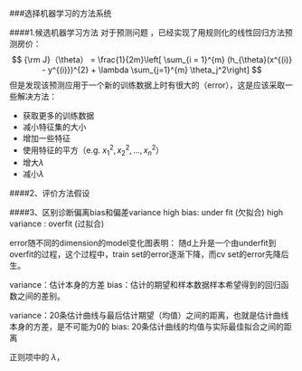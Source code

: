 ###选择机器学习的方法系统

####1.候选机器学习方法
对于预测问题 ，已经实现了用规则化的线性回归方法预测房价：
$$
{\rm J}（\theta） = \frac{1}{2m}\left[ \sum_{i = 1}^{m} (h_{\theta}(x^{(i)} - y^{(i)})^{2} + \lambda \sum_{j=1}^{m} \theta_j^2\right]
$$
但是发现该预测应用于一个新的训练数据上时有很大的（error），这是应该采取一些解决方法：
   * 获取更多的训练数据
   * 减小特征集的大小
   * 增加一些特征
   * 使用特征的平方（e.g. $x_1^2,x_2^2,...,x_n^2$）
   * 增大$\lambda$
   * 减小$\lambda$
   
####2、评价方法假设

####3、区别诊断偏离bias和偏差variance
high bias: under fit (欠拟合)
high variance : overfit (过拟合)

error随不同的dimension的model变化图表明： 随d上升是一个由underfit到overfit的过程，这个过程中，train set的error逐渐下降，而cv set的error先降后生。

variance：估计本身的方差
bias：估计的期望和样本数据样本希望得到的回归函数之间的差别。

variance：20条估计曲线与最后估计期望（均值）之间的距离，也就是估计曲线本身的方差，是不可能为0的
bias: 20条估计曲线的均值与实际最佳拟合之间的距离

正则项中的 $\lambda$，

